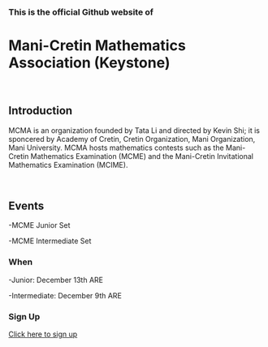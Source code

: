 <h3>This is the official Github website of <h1>Mani-Cretin Mathematics Association (Keystone)</h1>
<br/>
<h2>Introduction</h2>
  <p>MCMA is an organization founded by Tata Li and directed by Kevin Shi; it is sponcered by Academy of Cretin, Cretin Organization, Mani Organization, Mani University. MCMA hosts mathematics contests such as the Mani-Cretin Mathematics Examination (MCME) and the Mani-Cretin Invitational Mathematics Examination (MCIME).</p>
  <br/>
 
<h2>Events</h2>
  <p>-MCME Junior Set</p>
  <p>-MCME Intermediate Set</p>
  <h3>When</h3>
  <p>-Junior: December 13th ARE</p>
  <p>-Intermediate: December 9th ARE</p>
  <h3>Sign Up</h3>
  <a href="forms.office.com/r/AakGduQf4i" target="_blank">Click here to sign up</a>
